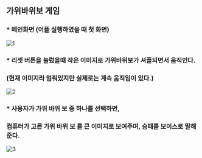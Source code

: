 ## 가위바위보 게임

### * 메인화면 (어플 실행하였을 때 첫 화면)
![1](https://user-images.githubusercontent.com/37132897/154781483-310d74ed-8e44-4135-90f6-809983d9e454.png)

### * 리셋 버튼을 눌렀을때 작은 이미지로 가위바위보가 셔플되면서 움직인다.
###   (현재 이미지라 멈춰있지만 실제로는 계속 움직임이 있다.)
![2](https://user-images.githubusercontent.com/37132897/154781484-60bc2a59-42a3-4a6d-af1d-47e46d5582a4.png)

### * 사용자가 가위 바위 보 중 하나를 선택하면,
###   컴퓨터가 고른 가위 바위 보 를 큰 이미지로 보여주며, 승패를 보이스로 말해준다.
![3](https://user-images.githubusercontent.com/37132897/154781486-6f049442-10da-4e80-88d0-04ac6b122aca.png)

